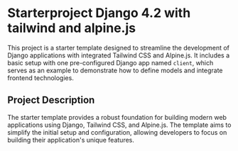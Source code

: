 # Starterproject Django 4.2 with tailwind and alpine.js

This project is a starter template designed to streamline the development of Django applications with integrated Tailwind CSS and Alpine.js. It includes a basic setup with one pre-configured Django app named `client`, which serves as an example to demonstrate how to define models and integrate frontend technologies.

## Project Description

The starter template provides a robust foundation for building modern web applications using Django, Tailwind CSS, and Alpine.js. The template aims to simplify the initial setup and configuration, allowing developers to focus on building their application's unique features.